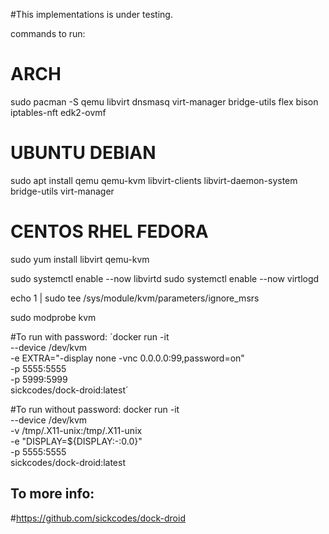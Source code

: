 #This implementations is under testing.

commands to run:

# ARCH
sudo pacman -S qemu libvirt dnsmasq virt-manager bridge-utils flex bison iptables-nft edk2-ovmf

# UBUNTU DEBIAN
sudo apt install qemu qemu-kvm libvirt-clients libvirt-daemon-system bridge-utils virt-manager

# CENTOS RHEL FEDORA
sudo yum install libvirt qemu-kvm

sudo systemctl enable --now libvirtd
sudo systemctl enable --now virtlogd

echo 1 | sudo tee /sys/module/kvm/parameters/ignore_msrs

sudo modprobe kvm

#To run with password:
´docker run -it \
    --device /dev/kvm \
    -e EXTRA="-display none -vnc 0.0.0.0:99,password=on" \
    -p 5555:5555 \
    -p 5999:5999 \
    sickcodes/dock-droid:latest´

#To run without password:
docker run -it \
    --device /dev/kvm \
    -v /tmp/.X11-unix:/tmp/.X11-unix \
    -e "DISPLAY=${DISPLAY:-:0.0}" \
    -p 5555:5555 \
    sickcodes/dock-droid:latest

## To more info:
#https://github.com/sickcodes/dock-droid
